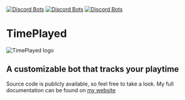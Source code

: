 [![Discord Bots](https://discordbots.org/api/widget/status/433625399398891541.svg)](https://discordbots.org/bot/433625399398891541)
[![Discord Bots](https://discordbots.org/api/widget/servers/433625399398891541.svg?noavatar=true)](https://discordbots.org/bot/433625399398891541)
[![Discord Bots](https://discordbots.org/api/widget/owner/433625399398891541.svg?noavatar=true)](https://discordbots.org/bot/433625399398891541)
# TimePlayed
![TimePlayed logo](https://image.ibb.co/ibgfhS/Time_Played_logo_50x50.png)<br>
<h2>A customizable bot that tracks your playtime</h2>
Source code is publicly available, so feel free to take a look.
My full documentation can be found on <a href="http://timeplayed.xyz" target="_blank">my website</a>
